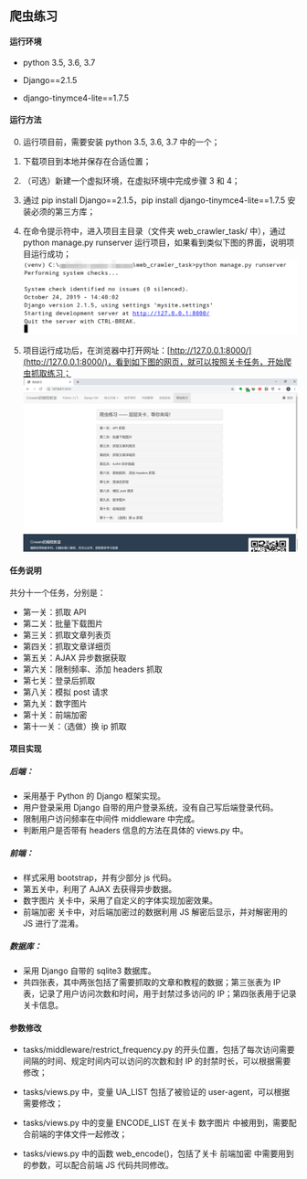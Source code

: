 ## 爬虫练习

#### 运行环境

* python 3.5, 3.6, 3.7

* Django==2.1.5

* django-tinymce4-lite==1.7.5

#### 运行方法
0. 运行项目前，需要安装 python 3.5, 3.6, 3.7 中的一个；
1. 下载项目到本地并保存在合适位置；
2. （可选）新建一个虚拟环境，在虚拟环境中完成步骤 3 和 4；
3. 通过 pip install Django==2.1.5，pip install django-tinymce4-lite==1.7.5 安装必须的第三方库；
4. 在命令提示符中，进入项目主目录（文件夹 web_crawler_task/ 中），通过 python manage.py runserver 运行项目，如果看到类似下图的界面，说明项目运行成功；
![Intro 1](./intro_image/intro1.png)

5. 项目运行成功后，在浏览器中打开网址：[http://127.0.0.1:8000/](http://127.0.0.1:8000/)，看到如下图的网页，就可以按照关卡任务，开始爬虫抓取练习；
![Intro 2](./intro_image/intro2.png)

#### 任务说明
共分十一个任务，分别是：

* 第一关：抓取 API
* 第二关：批量下载图片
* 第三关：抓取文章列表页
* 第四关：抓取文章详细页
* 第五关：AJAX 异步数据获取
* 第六关：限制频率、添加 headers 抓取
* 第七关：登录后抓取
* 第八关：模拟 post 请求
* 第九关：数字图片
* 第十关：前端加密
* 第十一关：（选做）换 ip 抓取

#### 项目实现

##### 后端：
* 采用基于 Python 的 Django 框架实现。
* 用户登录采用 Django 自带的用户登录系统，没有自己写后端登录代码。
* 限制用户访问频率在中间件 middleware 中完成。
* 判断用户是否带有 headers 信息的方法在具体的 views.py 中。

##### 前端：
* 样式采用 bootstrap，并有少部分 js 代码。
* 第五关中，利用了 AJAX 去获得异步数据。
* 数字图片 关卡中，采用了自定义的字体实现加密效果。
* 前端加密 关卡中，对后端加密过的数据利用 JS 解密后显示，并对解密用的 JS 进行了混淆。

##### 数据库：
* 采用 Django 自带的 sqlite3 数据库。
* 共四张表，其中两张包括了需要抓取的文章和教程的数据；第三张表为 IP 表，记录了用户访问次数和时间，用于封禁过多访问的 IP；第四张表用于记录关卡信息。

#### 参数修改

* tasks/middleware/restrict_frequency.py 的开头位置，包括了每次访问需要间隔的时间、规定时间内可以访问的次数和封 IP 的封禁时长，可以根据需要修改；

* tasks/views.py 中，变量 UA_LIST 包括了被验证的 user-agent，可以根据需要修改；

* tasks/views.py 中的变量 ENCODE_LIST 在关卡 数字图片 中被用到，需要配合前端的字体文件一起修改；

* tasks/views.py 中的函数 web_encode()，包括了关卡 前端加密 中需要用到的参数，可以配合前端 JS 代码共同修改。
